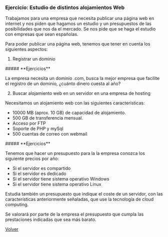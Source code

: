 ### Ejercicio: Estudio de distintos alojamientos Web

Trabajamos para una empresa que necesita publicar una página web en internet y nos piden que hagamos un estudio y un presupuestos de las posibilidades que nos da el mercado. Se nos pide que se haga el estudio con empresas que sean españolas.

Para poder publicar una página web, tenemos que tener en cuenta los siguientes aspectos:

1. Registrar un dominio

<div class='ejercicios' markdown='1'>
##### **Ejercicios**

La empresa necesita un dominio .com, busca la mejor empresa que facilite el registro de un dominio, ¿cuánto dinero cuesta al año?
</div>

2. Buscar alojamiento web en un servidor en una empresa de hosting

Necesitamos un alojamiento web con las siguientes características:

* 10000 MB (aprox. 10 GB) de capacidad de alojamiento.
* 500 GB de transferencia mensual.
* Acceso por FTP
* Soporte de PHP y mySql
* 500 cuentas de correo con webmail

<div class='ejercicios' markdown='1'>
##### **Ejercicios**

Tenemos que hacer un presupuesto para la la empresa conozca los siguiente precios por año:

* Si el servidor es compartido
* Si el servidor es dedicado
* Si el servidor tiene sistema operativo Windows
* Si el servidor tiene sistema operativo Linux

Estudia también un presupuesto que indique el coste de un servidor, con las características anteriormente señaladas, que use la tecnología de cloud computing.

</div>
Se valorará por parte de la empresa el presupuesto que cumpla las prestaciones indicadas que sea más barato.


[Volver](index)